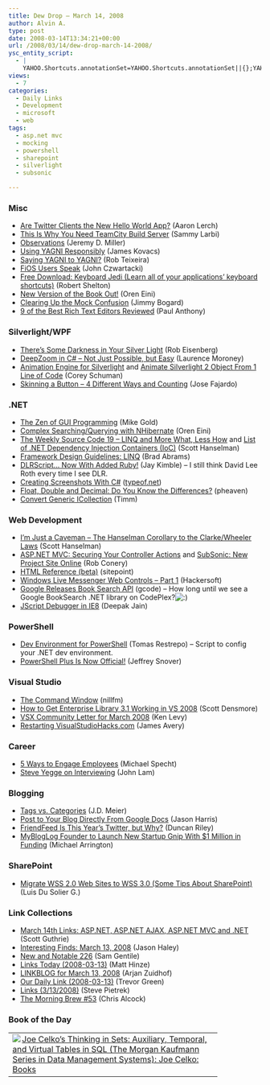 ```yaml
---
title: Dew Drop – March 14, 2008
author: Alvin A.
type: post
date: 2008-03-14T13:34:21+00:00
url: /2008/03/14/dew-drop-march-14-2008/
ysc_entity_script:
  - |
    YAHOO.Shortcuts.annotationSet=YAHOO.Shortcuts.annotationSet||{};YAHOO.Shortcuts.annotationSet['lw_1205502439_0']={"text":"typeof.net","weight":1,"type":["shortcuts:/us/place/virtual/web_site"],"category":["IDENTIFIER"]};YAHOO.Shortcuts.annotationSet['lw_1205502439_1']={"text":"Google","weight":0.25,"type":["shortcuts:/us/instance/organization/company/company_name","shortcuts:/us/instance/organization/domain"],"category":["ORGANIZATION"],"metaData":{"canonicalName":"Google Inc.","domain_name":"Google","domain_url":"http://www.google.com/","exchange":"NMS","symbol":"GOOG"}};YAHOO.Shortcuts.annotationSet['lw_1205502439_2']={"text":"Technorati","weight":0.25,"type":["shortcuts:/us/instance/organization/domain"],"category":["ORGANIZATION"],"metaData":{"domain_name":"Technorati ","domain_url":"http://www.technorati.com/"}};
views:
  - 7
categories:
  - Daily Links
  - Development
  - microsoft
  - web
tags:
  - asp.net mvc
  - mocking
  - powershell
  - sharepoint
  - silverlight
  - subsonic

---
```

### Misc

  * [Are Twitter Clients the New Hello World App?][1] (Aaron Lerch)
  * [This Is Why You Need TeamCity Build Server][2] (Sammy Larbi)
  * [Observations][3] (Jeremy D. Miller)
  * [Using YAGNI Responsibly][4] (James Kovacs)
  * [Saying YAGNI to YAGNI?][5] (Rob Teixeira)
  * [FiOS Users Speak][6] (John Czwartacki)
  * [Free Download: Keyboard Jedi (Learn all of your applications&#8217; keyboard shortcuts)][7] (Robert Shelton)
  * [New Version of the Book Out!][8] (Oren Eini)
  * [Clearing Up the Mock Confusion][9] (Jimmy Bogard)
  * [9 of the Best Rich Text Editors Reviewed][10] (Paul Anthony)

### Silverlight/WPF

  * [There&#8217;s Some Darkness in Your Silver Light][11] (Rob Eisenberg)
  * [DeepZoom in C# &#8211; Not Just Possible, but Easy][12] (Laurence Moroney)
  * [Animation Engine for Silverlight][13] and [Animate Silverlight 2 Object From 1 Line of Code][14] (Corey Schuman)
  * [Skinning a Button &#8211; 4 Different Ways and Counting][15] (Jose Fajardo)

### .NET

  * [The Zen of GUI Programming][16] (Mike Gold)
  * [Complex Searching/Querying with NHibernate][17] (Oren Eini)
  * [The Weekly Source Code 19 &#8211; LINQ and More What, Less How][18] and [List of .NET Dependency Injection Containers (IoC)][19] (Scott Hanselman)
  * [Framework Design Guidelines: LINQ][20] (Brad Abrams)
  * [DLRScript&#8230; Now With Added Ruby!][21] (Jay Kimble) &#8211; I still think David Lee Roth every time I see DLR.
  * [Creating Screenshots With C#][22] (<a href="http://typeof.net/" target="_blank"><span class="yshortcuts" id="lw_1205502439_0">typeof.net</span></a>)
  * [Float, Double and Decimal: Do You Know the Differences?][23] (pheaven)
  * [Convert Generic ICollection<T>][24] (Timm)

### Web Development

  * [I&#8217;m Just a Caveman &#8211; The Hanselman Corollary to the Clarke/Wheeler Laws][25] (Scott Hanselman)
  * [ASP.NET MVC: Securing Your Controller Actions][26] and [SubSonic: New Project Site Online][27] (Rob Conery)
  * [HTML Reference (beta)][28] (sitepoint)
  * [Windows Live Messenger Web Controls &#8211; Part 1][29] (Hackersoft)
  * [Google Releases Book Search API][30] (gcode) &#8211; How long until we see a <span class="yshortcuts" id="lw_1205502439_1">Google</span> BookSearch .NET library on CodePlex?<img data-recalc-dims="1" decoding="async" src="https://i0.wp.com/morningdew-bpc6g3a0fgaxdxcu.eastus2-01.azurewebsites.net/wp-includes/images/smilies/icon_smile.gif?w=660&#038;ssl=1" class="wp-smiley" alt=":)" /> 
  * [JScript Debugger in IE8][31] (Deepak Jain)

### PowerShell

  * [Dev Environment for PowerShell][32] (Tomas Restrepo) &#8211; Script to config your .NET dev environment.
  * [PowerShell Plus Is Now Official!][33] (Jeffrey Snover)

### Visual Studio

  * [The Command Window][34] (nillfm)
  * [How to Get Enterprise Library 3.1 Working in VS 2008][35] (Scott Densmore)
  * [VSX Community Letter for March 2008][36] (Ken Levy)
  * [Restarting VisualStudioHacks.com][37] (James Avery)

### Career

  * [5 Ways to Engage Employees][38] (Michael Specht)
  * [Steve Yegge on Interviewing][39] (John Lam)

### Blogging

  * [Tags vs. Categories][40] (J.D. Meier)
  * [Post to Your Blog Directly From Google Docs][41] (Jason Harris)
  * [FriendFeed Is This Year&#8217;s Twitter, but Why?][42] (Duncan Riley)
  * [MyBlogLog Founder to Launch New Startup Gnip With $1 Million in Funding][43] (Michael Arrington)

### SharePoint

  * [Migrate WSS 2.0 Web Sites to WSS 3.0 (Some Tips About SharePoint)][44] (Luis Du Solier G.)

### Link Collections

  * [March 14th Links: ASP.NET, ASP.NET AJAX, ASP.NET MVC and .NET][45] (Scott Guthrie)
  * [Interesting Finds: March 13, 2008][46] (Jason Haley)
  * [New and Notable 226][38] (Sam Gentile)
  * [Links Today (2008-03-13)][47] (Matt Hinze)
  * [LINKBLOG for March 13, 2008][48] (Arjan Zuidhof)
  * [Our Daily Link (2008-03-13)][49] (Trevor Green)
  * [Links (3/13/2008)][50] (Steve Pietrek)
  * [The Morning Brew #53][51] (Chris Alcock)

### Book of the Day

<p class="wlWriterSmartContent" id="scid:7dc1bd33-94bd-46fd-a20b-0131235bcd47:fcde6100-74f4-4b0f-9d43-0661f6e7a77b" style="margin: 0px; padding: 0px; display: inline; float: none">
  <table unselectable="on" border="0" cellpadding="2" cellspacing="0" width="400">
    <tr>
      <td valign="top" width="400">
        <a href="http://www.amazon.com/exec/obidos/ASIN/0123741378/alvinashcraft-20" title="Joe Celko's Thinking in Sets:  Auxiliary, Temporal, and Virtual Tables in SQL (The Morgan Kaufmann Series in Data Management Systems): Joe Celko: Books"><img data-recalc-dims="1" decoding="async" src="https://i0.wp.com/images.amazon.com/images/P/0123741378.01.MZZZZZZZ.jpg?w=660" style="float: left" align="left" border="0" />Joe Celko&#8217;s Thinking in Sets: Auxiliary, Temporal, and Virtual Tables in SQL (The Morgan Kaufmann Series in Data Management Systems): Joe Celko: Books</a>
      </td>
    </tr>
  </table>

 [1]: http://www.aaronlerch.com/blog/2008/03/13/are-twitter-clients-the-new-hello-world-app/
 [2]: http://www.codeodor.com/index.cfm/2008/3/12/This-is-why-you-need-TeamCity-build-server/2050
 [3]: http://codebetter.com/blogs/jeremy.miller/archive/2008/03/13/observations.aspx
 [4]: http://codebetter.com/blogs/james.kovacs/archive/2008/03/13/using-yagni-responsibly.aspx
 [5]: http://www.theruntime.com/blogs/devprime/archive/2008/03/13/4881.aspx
 [6]: http://policyblog.verizon.com/PolicyBlog/Blogs/policyblog/CZBlogger1/436/FiOS-Users-Speak.aspx#When:20:56:56
 [7]: http://rshelton.com/archive/2008/03/11/free-download-keyboard-jedi-learn-all-of-you-applications-keyboard.aspx
 [8]: http://ayende.com/Blog/archive/2008/03/14/New-version-of-the-book-out.aspx
 [9]: http://www.lostechies.com/blogs/jimmy_bogard/archive/2008/03/13/clearing-up-the-mock-confusion.aspx
 [10]: http://blog.webdistortion.com/2008/03/09/9-of-the-best-rich-text-editors-reviewed/
 [11]: http://devlicio.us/blogs/rob_eisenberg/archive/2008/03/13/there-s-some-darkness-in-your-silver-light.aspx
 [12]: http://blogs.msdn.com/webnext/archive/2008/03/13/deepzoom-in-c-not-just-possible-but-easy.aspx
 [13]: http://simplesilverlight.wordpress.com/2008/03/14/animation-engine-for-silverlight/
 [14]: http://simplesilverlight.wordpress.com/2008/03/14/animate-silverlight-2-object-from-1-line-of-code/
 [15]: http://www.cynergysystems.com/blogs/page/josefajardo?entry=skinning_a_button_4_different
 [16]: http://www.c-sharpcorner.com/UploadFile/mgold/ZenGUIProgramming03122008231252PM/ZenGUIProgramming.aspx
 [17]: http://www.ayende.com/Blog/archive/7055.aspx
 [18]: http://www.hanselman.com/blog/TheWeeklySourceCode19LINQAndMoreWhatLessHow.aspx
 [19]: http://www.hanselman.com/blog/ListOfNETDependencyInjectionContainersIOC.aspx
 [20]: http://blogs.msdn.com/brada/archive/2008/03/13/framework-design-guidelines-linq.aspx
 [21]: http://www.theruntime.com/blogs/jaykimble/archive/2008/03/13/dlrscript-now-with-added-ruby.aspx
 [22]: http://typeof.net/post/Creating-screenshot-with-C-sharp.aspx
 [23]: http://www.programmersheaven.com/user/pheaven/blog/191-Float-Double-and-Decimal-do-you-know-the-differences/
 [24]: http://www.csharp411.com/convert-generic-icollectiont/
 [25]: http://www.hanselman.com/blog/ImJustACavemanTheHanselmanCorollaryToTheClarkeWheelerLaws.aspx
 [26]: http://blog.wekeroad.com/2008/03/12/aspnet-mvc-securing-your-controller-actions/
 [27]: http://blog.wekeroad.com/2008/03/13/subsonic-new-project-site-online/
 [28]: http://reference.sitepoint.com/html
 [29]: http://www.liveside.net/blogs/developer/archive/2008/03/13/windows-live-messenger-web-controls-part-1.aspx
 [30]: http://code.google.com/apis/books/
 [31]: http://blogs.msdn.com/jscript/archive/2008/03/13/jscript-debugger-in-internet-explorer-8.aspx
 [32]: http://www.winterdom.com/weblog/2008/03/13/DevEnvironmentForPowerShell.aspx
 [33]: http://blogs.msdn.com/powershell/archive/2008/03/14/powershell-plus-is-now-official.aspx
 [34]: http://ohnull.com/blog/2008/03/12/the-command-window/
 [35]: http://blogs.msdn.com/scottdensmore/archive/2008/03/13/how-to-get-enterprise-library-3-1-working-in-vs-2008.aspx
 [36]: http://blogs.msdn.com/vsxteam/archive/2008/03/13/VSX-Community-Letter-for-March-2008.aspx
 [37]: http://infozerk.com/averyblog/restarting-visualstudiohacks-com/
 [38]: http://www.specht.com.au/michael/2008/03/13/5-ways-to-engage-employees/
 [39]: http://www.iunknown.com/2008/03/steve-yegge-on.html
 [40]: http://blogs.msdn.com/jmeier/archive/2008/03/10/tags-vs-categories.aspx
 [41]: http://webworkerdaily.com/2008/03/13/post-to-your-blog-directly-from-google-docs/
 [42]: http://www.techcrunch.com/2008/03/14/friendfeed-is-this-years-twitter-but-why/
 [43]: http://www.techcrunch.com/2008/03/14/mybloglog-founder-to-launch-new-startup-gnip-with-1-million-in-funding/
 [44]: http://www.sharepointblogs.com/ldusolier/archive/2008/03/13/migrate-wss-2-0-web-sites-to-wss-3-0-sharepoint.aspx
 [45]: http://weblogs.asp.net/scottgu/archive/2008/03/14/march-14th-links-asp-net-asp-net-ajax-asp-net-mvc-and-net.aspx
 [46]: http://jasonhaley.com/blog/archive/2008/03/13/141324.aspx
 [47]: http://mhinze.com/links-today-2008-03-13/
 [48]: http://arjansworld.blogspot.com/2008/03/linkblog-for-march-13-2008.html
 [49]: http://dotnet.org.za/trumpi/archive/2008/03/13/our-daily-link-2008-03-13.aspx
 [50]: http://spietrek.blogspot.com/2008/03/links-3132008.html
 [51]: http://blog.cwa.me.uk/2008/03/14/the-morning-brew-53/